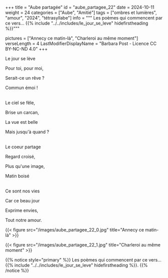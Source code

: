 +++
title = "Aube partagée"
id = "aube_partagee_22"
date = 2024-10-11
weight = 24
categories = ["Aube", "Amitié"]
tags = ["ombres et lumières", "amour", "2024", "tétrasyllabe"]
info = """
Les poèmes qui commencent par ce vers...
{{% include "../../includes/le_jour_se_leve" hidefirstheading %}}"""

pictures = ["Annecy ce matin-là", "Charleroi au même moment"]
verseLength = 4
LastModifierDisplayName = "Barbara Post - Licence CC BY-NC-ND 4.0"
+++

Le jour se lève

Pour toi, pour moi,

Serait-ce un rêve ?

Commun émoi !

 \
Le ciel se fêle,

Brise un carcan,

La vue est belle

Mais jusqu'à quand ?

 \
Le coeur partage

Regard croisé,

Plus qu'une image,

Matin boisé

 \
Ce sont nos vies

Car ce beau jour

Exprime envies,

Tout notre amour.

{{< figure src="/images/aube_partagee_22_0.jpg" title="Annecy ce matin-là" >}}

{{< figure src="/images/aube_partagee_22_1.jpg" title="Charleroi au même moment" >}}

{{% notice style="primary" %}}
Les poèmes qui commencent par ce vers...
{{% include "../../includes/le_jour_se_leve" hidefirstheading %}}.
{{% /notice %}}
